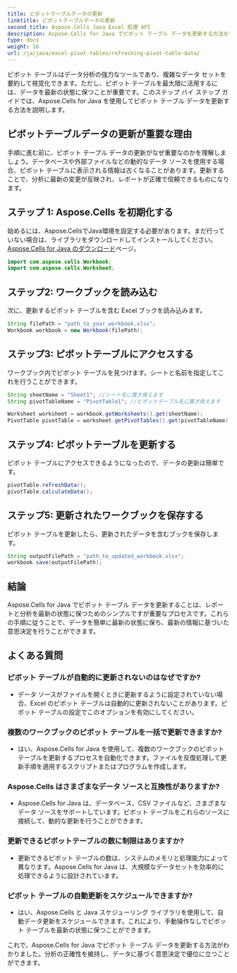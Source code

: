 ```yaml
---
title: ピボットテーブルデータの更新
linktitle: ピボットテーブルデータの更新
second_title: Aspose.Cells Java Excel 処理 API
description: Aspose.Cells for Java でピボット テーブル データを更新する方法を学びます。データを簡単に最新の状態に保ちます。
type: docs
weight: 16
url: /ja/java/excel-pivot-tables/refreshing-pivot-table-data/
---
```


ピボット テーブルはデータ分析の強力なツールであり、複雑なデータ セットを要約して視覚化できます。ただし、ピボット テーブルを最大限に活用するには、データを最新の状態に保つことが重要です。このステップ バイ ステップ ガイドでは、Aspose.Cells for Java を使用してピボット テーブル データを更新する方法を説明します。

## ピボットテーブルデータの更新が重要な理由

手順に進む前に、ピボット テーブル データの更新がなぜ重要なのかを理解しましょう。データベースや外部ファイルなどの動的なデータ ソースを使用する場合、ピボット テーブルに表示される情報は古くなることがあります。更新することで、分析に最新の変更が反映され、レポートが正確で信頼できるものになります。

## ステップ 1: Aspose.Cells を初期化する

始めるには、Aspose.CellsでJava環境を設定する必要があります。まだ行っていない場合は、ライブラリをダウンロードしてインストールしてください。[Aspose.Cells for Java のダウンロード](https://releases.aspose.com/cells/java/)ページ。

```java
import com.aspose.cells.Workbook;
import com.aspose.cells.Worksheet;
```

## ステップ2: ワークブックを読み込む

次に、更新するピボット テーブルを含む Excel ブックを読み込みます。

```java
String filePath = "path_to_your_workbook.xlsx";
Workbook workbook = new Workbook(filePath);
```

## ステップ3: ピボットテーブルにアクセスする

ワークブック内でピボット テーブルを見つけます。シートと名前を指定してこれを行うことができます。

```java
String sheetName = "Sheet1"; //シート名に置き換えます
String pivotTableName = "PivotTable1"; //ピボットテーブル名に置き換えます

Worksheet worksheet = workbook.getWorksheets().get(sheetName);
PivotTable pivotTable = worksheet.getPivotTables().get(pivotTableName);
```

## ステップ4: ピボットテーブルを更新する

ピボット テーブルにアクセスできるようになったので、データの更新は簡単です。

```java
pivotTable.refreshData();
pivotTable.calculateData();
```

## ステップ5: 更新されたワークブックを保存する

ピボット テーブルを更新したら、更新されたデータを含むブックを保存します。

```java
String outputFilePath = "path_to_updated_workbook.xlsx";
workbook.save(outputFilePath);
```

## 結論

Aspose.Cells for Java でピボット テーブル データを更新することは、レポートと分析を最新の状態に保つためのシンプルですが重要なプロセスです。これらの手順に従うことで、データを簡単に最新の状態に保ち、最新の情報に基づいた意思決定を行うことができます。

## よくある質問

### ピボット テーブルが自動的に更新されないのはなぜですか?
   - データ ソースがファイルを開くときに更新するように設定されていない場合、Excel のピボット テーブルは自動的に更新されないことがあります。ピボット テーブルの設定でこのオプションを有効にしてください。

### 複数のワークブックのピボット テーブルを一括で更新できますか?
   - はい、Aspose.Cells for Java を使用して、複数のワークブックのピボット テーブルを更新するプロセスを自動化できます。ファイルを反復処理して更新手順を適用するスクリプトまたはプログラムを作成します。

### Aspose.Cells はさまざまなデータ ソースと互換性がありますか?
   - Aspose.Cells for Java は、データベース、CSV ファイルなど、さまざまなデータ ソースをサポートしています。ピボット テーブルをこれらのソースに接続して、動的な更新を行うことができます。

### 更新できるピボットテーブルの数に制限はありますか?
   - 更新できるピボット テーブルの数は、システムのメモリと処理能力によって異なります。Aspose.Cells for Java は、大規模なデータセットを効率的に処理できるように設計されています。

### ピボット テーブルの自動更新をスケジュールできますか?
   - はい、Aspose.Cells と Java スケジューリング ライブラリを使用して、自動データ更新をスケジュールできます。これにより、手動操作なしでピボット テーブルを最新の状態に保つことができます。

これで、Aspose.Cells for Java でピボット テーブル データを更新する方法がわかりました。分析の正確性を維持し、データに基づく意思決定で優位に立つことができます。
